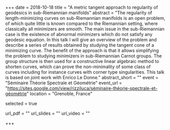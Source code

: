 +++
date = 2018-10-18
title = "A metric tangent approach to regularity of geodesics in sub-Riemannian manifolds"
abstract = "The regularity of length-minimizing curves on sub-Riemannian manifolds is an open problem, of which quite little is known compared to the Riemannian setting, where classically all minimizers are smooth. The main issue in the sub-Riemannian case is the existence of abnormal minimizers which do not satisfy any geodesic equation. In this talk I will give an overview of the problem and describe a series of results obtained by studying the tangent cone of a minimizing curve. The benefit of the approach is that it allows simplifying the problem to studying minimizers in sub-Riemannian Carnot groups. The group structure is then used for a constructive linear algebraic method to shorten curves, which can prove the non-minimality of some class of curves including for instance curves with corner type singularities. This talk is based on joint work with Enrico Le Donne."
abstract_short = ""
event = "Séminaire Théorie Spectrale et Géométrie"
event_url = "https://sites.google.com/view/rizziluca/séminaire-théorie-spectrale-et-géométrie"
location = "Grenoble, France"

selected = true

url_pdf = ""
url_slides = ""
url_video = ""

+++
 
